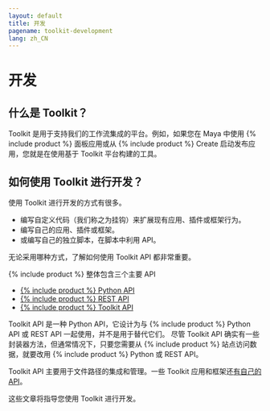 ```yaml
---
layout: default
title: 开发
pagename: toolkit-development
lang: zh_CN
---
```


# 开发

## 什么是 Toolkit？

Toolkit 是用于支持我们的工作流集成的平台。例如，如果您在 Maya 中使用 {% include product %} 面板应用或从 {% include product %} Create 启动发布应用，您就是在使用基于 Toolkit 平台构建的工具。

## 如何使用 Toolkit 进行开发？

使用 Toolkit 进行开发的方式有很多。

- 编写自定义代码（我们称之为挂钩）来扩展现有应用、插件或框架行为。
- 编写自己的应用、插件或框架。
- 或编写自己的独立脚本，在脚本中利用 API。

无论采用哪种方式，了解如何使用 Toolkit API 都非常重要。

{% include product %} 整体包含三个主要 API
- [{% include product %} Python API](https://developer.shotgridsoftware.com/python-api)
- [{% include product %} REST API](https://developer.shotgridsoftware.com/rest-api/)
- [{% include product %} Toolkit API](https://developer.shotgridsoftware.com/tk-core)

Toolkit API 是一种 Python API，它设计为与 {% include product %} Python API 或 REST API 一起使用，并不是用于替代它们。
尽管 Toolkit API 确实有一些封装器方法，但通常情况下，只要您需要从 {% include product %} 站点访问数据，就要改用 {% include product %} Python 或 REST API。

Toolkit API 主要用于文件路径的集成和管理。一些 Toolkit 应用和框架还[有自己的 API](../../reference/pipeline-integrations.md)。

这些文章将指导您使用 Toolkit 进行开发。